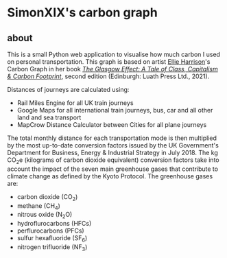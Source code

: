 # SimonXIX's carbon graph

## about

This is a small Python web application to visualise how much carbon I used on personal transportation. This graph is based on artist [Ellie Harrison](https://www.ellieharrison.com/)'s Carbon Graph in her book *[The Glasgow Effect: A Tale of Class, Capitalism & Carbon Footprint](https://www.ellieharrison.com/commodities/glasgoweffect/)*, second edition (Edinburgh: Luath Press Ltd., 2021).

Distances of journeys are calculated using:
- Rail Miles Engine for all UK train journeys
- Google Maps for all international train journeys, bus, car and all other land and sea transport
- MapCrow Distance Calculator between Cities for all plane journeys

The total monthly distance for each transportation mode is then multiplied by the most up-to-date conversion factors issued by the UK Government's Department for Business, Energy & Industrial Strategy in July 2018. The kg CO<sub>2</sub>e (kilograms of carbon dioxide equivalent) conversion factors take into account the impact of the seven main greenhouse gases that contribute to climate change as defined by the Kyoto Protocol. The greenhouse gases are:

- carbon dioxide (CO<sub>2</sub>)
- methane (CH<sub>4</sub>)
- nitrous oxide (N<sub>2</sub>O)
- hydroflurocarbons (HFCs)
- perflurocarbons (PFCs)
- sulfur hexafluoride (SF<sub>6</sub>)
- nitrogen trifluoride (NF<sub>3</sub>)

